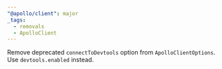 ```yaml
---
"@apollo/client": major
_tags:
  - removals
  - ApolloClient
---
```


Remove deprecated `connectToDevtools` option from `ApolloClientOptions`. Use `devtools.enabled` instead.
